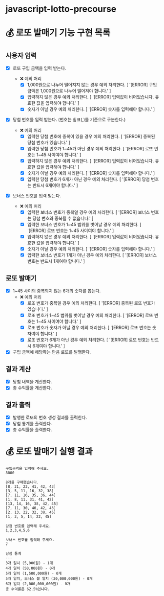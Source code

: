 # javascript-lotto-precourse

# 💰 로또 발매기 기능 구현 목록

## 사용자 입력

- [x] 로또 구입 금액을 입력 받는다.

  - ❌ 예외 처리
    - [x] 1,000원으로 나누어 떨어지지 않는 경우 예외 처리한다. [ '[ERROR] 구입 금액은 1,000원으로 나누어 떨어져야 합니다.' ]
    - [x] 입력하지 않은 경우 예외 처리한다. [ '[ERROR] 입력값이 비어있습니다. 유효한 값을 입력해야 합니다.' ]
    - [x] 숫자가 아닐 경우 예외 처리한다. [ '[ERROR] 숫자를 입력해야 합니다.' ]

- [x] 당첨 번호를 입력 받는다. (번호는 쉼표(,)를 기준으로 구분한다.)

  - ❌ 예외 처리
    - [x] 입력한 당첨 번호에 중복이 있을 경우 예외 처리한다. [ '[ERROR] 중복된 당첨 번호가 있습니다.' ]
    - [x] 입력한 당첨 번호가 1~45가 아닌 경우 예외 처리한다. [ '[ERROR] 로또 번호는 1~45 사이여야 합니다.' ]
    - [x] 입력하지 않은 경우 예외 처리한다. [ '[ERROR] 입력값이 비어있습니다. 유효한 값을 입력해야 합니다.' ]
    - [x] 숫자가 아닐 경우 예외 처리한다. [ '[ERROR] 숫자를 입력해야 합니다.' ]
    - [x] 입력한 당첨 번호가 6개가 아닌 경우 예외 처리한다. [ '[ERROR] 당첨 번호는 반드시 6개여야 합니다.' ]

- [x] 보너스 번호를 입력 받는다.
  - ❌ 예외 처리
    - [x] 입력한 보너스 번호가 중복일 경우 예외 처리한다. [ '[ERROR] 보너스 번호는 당첨 번호와 중복될 수 없습니다.' ]
    - [x] 입력한 보너스 번호가 1~45 범위를 벗어날 경우 예외 처리한다. [ '[ERROR] 로또 번호는 1~45 사이여야 합니다.' ]
    - [x] 입력하지 않은 경우 예외 처리한다. [ '[ERROR] 입력값이 비어있습니다. 유효한 값을 입력해야 합니다.' ]
    - [x] 숫자가 아닐 경우 예외 처리한다. [ '[ERROR] 숫자를 입력해야 합니다.' ]
    - [x] 입력한 보너스 번호가 1개가 아닌 경우 예외 처리한다. [ '[ERROR] 보너스 번호는 반드시 1개여야 합니다.' ]

## 로또 발매기

- [x] 1~45 사이의 중복되지 않는 6개의 숫자를 뽑는다.
  - ❌ 예외 처리
    - [x] 로또 번호가 중복일 경우 예외 처리한다. [ '[ERROR] 중복된 로또 번호가 있습니다.' ]
    - [x] 로또 번호가 1~45 범위를 벗어날 경우 예외 처리한다. [ '[ERROR] 로또 번호는 1~45 사이여야 합니다.' ]
    - [x] 로또 번호가 숫자가 아닐 경우 예외 처리한다. [ '[ERROR] 로또 번호는 숫자여야 합니다.' ]
    - [x] 로또 번호가 6개가 아닌 경우 예외 처리한다. [ '[ERROR] 로또 번호는 반드시 6개여야 합니다.' ]
- [x] 구입 금액에 해당하는 만큼 로또를 발행한다.

## 결과 계산

- [x] 당첨 내역을 계산한다.
- [x] 총 수익률을 계산한다.

## 결과 출력

- [x] 발행한 로또의 번호 생성 결과를 출력한다.
- [x] 당첨 통계를 출력한다.
- [x] 총 수익률을 출력한다.

# 💰 로또 발매기 실행 결과

```
구입금액을 입력해 주세요.
8000

8개를 구매했습니다.
[8, 21, 23, 41, 42, 43]
[3, 5, 11, 16, 32, 38]
[7, 11, 16, 35, 36, 44]
[1, 8, 11, 31, 41, 42]
[13, 14, 16, 38, 42, 45]
[7, 11, 30, 40, 42, 43]
[2, 13, 22, 32, 38, 45]
[1, 3, 5, 14, 22, 45]

당첨 번호를 입력해 주세요.
1,2,3,4,5,6

보너스 번호를 입력해 주세요.
7

당첨 통계
---
3개 일치 (5,000원) - 1개
4개 일치 (50,000원) - 0개
5개 일치 (1,500,000원) - 0개
5개 일치, 보너스 볼 일치 (30,000,000원) - 0개
6개 일치 (2,000,000,000원) - 0개
총 수익률은 62.5%입니다.
```
